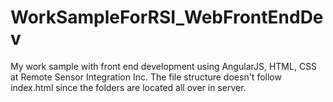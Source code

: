 # WorkSampleForRSI_WebFrontEndDev
My work sample with front end development using AngularJS, HTML, CSS at Remote Sensor Integration Inc.
The file structure doesn't follow index.html since the folders are located all over in server.
